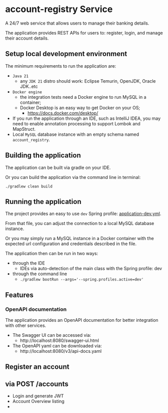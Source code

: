 # account-registry Service

A 24/7 web service that allows users to manage their banking details.

The application provides REST APIs for users to: register, login, and manage their account 
details.

## Setup local development environment
The minimum requirements to run the application are:
- ``Java 21``
  - any ``JDK 21`` distro should work: Eclipse Temurin, OpenJDK, Oracle JDK..etc
- ``Docker engine``
  - the integration tests need a Docker engine to run MySQL in a container;
  - Docker Desktop is an easy way to get Docker on your OS;
    - https://docs.docker.com/desktop/
- If you run the application through an IDE, such as IntelliJ IDEA, you may need to enable 
  annotation processing to support Lombok and MapStruct.
- Local ``MySQL`` database instance with an empty schema named ``account_registry``.

## Building the application
The application can be built via gradle on your IDE.

Or you can build the application via the command line in terminal:
````
./gradlew clean build
````

## Running the application

The project provides an easy to use ``dev`` Spring profile:
[application-dev.yml](src/main/resources/application-dev.yml).

From that file, you can adjust the connection to a local MySQL database instance.

Or you may simply run a MySQL instance in a Docker container with the expected url configuration 
and credentials described in the file.


The application then can be run in two ways:
- through the IDE
  - IDEs via auto-detection of the main class with the Spring profile: dev
- through the command line
  - ```./gradlew bootRun --args='--spring.profiles.active=dev'```

## Features

### OpenAPI documentation
The application provides an OpenAPI documentation for better integration with other services.

- The Swagger UI can be accessed via:
  - http://localhost:8080/swagger-ui.html
- The OpenAPI yaml can be downloaded via:
  - http://localhost:8080/v3/api-docs.yaml

## Register an account 
via POST /accounts
- 
- Login and generate JWT
- Account Overview listing
- 